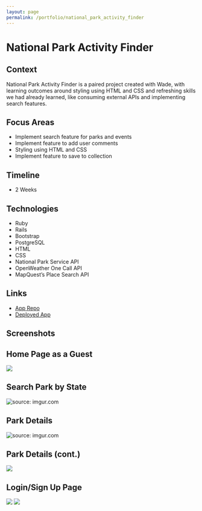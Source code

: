 ```yaml
---
layout: page
permalink: /portfolio/national_park_activity_finder
---
```


# National Park Activity Finder

## Context

National Park Activity Finder is a paired project created with Wade, with learning outcomes around styling using HTML and CSS and refreshing skills we had already learned, like consuming external APIs and implementing search features.

## Focus Areas

- Implement search feature for parks and events
- Implement feature to add user comments
- Styling using HTML and CSS
- Implement feature to save to collection

## Timeline
- 2 Weeks

## Technologies
- Ruby
- Rails
- Bootstrap
- PostgreSQL
- HTML
- CSS
- National Park Service API
- OpenWeather One Call API
- MapQuest’s Place Search API

## Links
- [App Repo](https://github.com/arnaldoaparicio/NP_Activity_Finder)
- [Deployed App](https://national-park-events-finder.fly.dev/)

## Screenshots

## Home Page as a Guest
<img src="https://i.imgur.com/bFNMigS.jpg" />

## Search Park by State
<img src="https://i.imgur.com/GnCS9XJ.jpg" title="source: imgur.com" />

## Park Details
<img src="https://i.imgur.com/xGGxhB1.jpg" title="source: imgur.com" />

## Park Details (cont.)
<img src="https://i.imgur.com/UyiA9Uj.jpg" />

## Login/Sign Up Page
<img src="https://i.imgur.com/T0K5feG.jpg" />
<img src="https://i.imgur.com/YeLdUq8.jpg" />